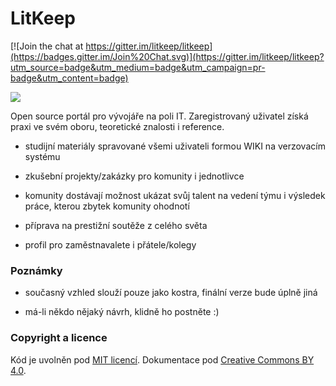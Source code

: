 # LitKeep

[![Join the chat at https://gitter.im/litkeep/litkeep](https://badges.gitter.im/Join%20Chat.svg)](https://gitter.im/litkeep/litkeep?utm_source=badge&utm_medium=badge&utm_campaign=pr-badge&utm_content=badge)

![](http://www.itnetwork.cz/images/album/551ac4f6665ee.jpg)

Open source portál pro vývojáře na poli IT. Zaregistrovaný uživatel získá praxi ve svém oboru, teoretické znalosti i reference.

- studijní materiály spravované všemi uživateli formou WIKI na verzovacím systému

- zkušební projekty/zakázky pro komunity i jednotlivce

- komunity dostávají možnost ukázat svůj talent na vedení týmu i výsledek práce, kterou zbytek komunity ohodnotí

- příprava na prestižní soutěže z celého světa

- profil pro zaměstnavalete i přátele/kolegy

### Poznámky

- současný vzhled slouží pouze jako kostra, finální verze bude úplně jiná

- má-li někdo nějaký návrh, klidně ho postněte :)

### Copyright a licence
Kód je uvolněn pod [MIT licencí](https://github.com/litkeep/litkeep/blob/master/LICENSE). Dokumentace pod [Creative Commons BY 4.0](https://github.com/litkeep/litkeep/blob/master/docs/LICENSE).
